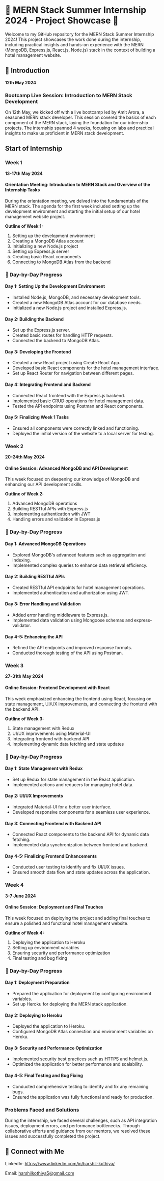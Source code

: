 # 🌟 MERN Stack Summer Internship 2024 - Project Showcase 🌟

Welcome to my GitHub repository for the MERN Stack Summer Internship 2024! This project showcases the work done during the internship, including practical insights and hands-on experience with the MERN (MongoDB, Express.js, React.js, Node.js) stack in the context of building a hotel management website.

## 🚀 Introduction

**12th May 2024**
### Bootcamp Live Session: Introduction to MERN Stack Development
On 12th May, we kicked off with a live bootcamp led by Amit Arora, a seasoned MERN stack developer. This session covered the basics of each component of the MERN stack, laying the foundation for our internship projects. The internship spanned 4 weeks, focusing on labs and practical insights to make us proficient in MERN stack development.

## Start of Internship

### Week 1
**13-17th May 2024**
#### Orientation Meeting: Introduction to MERN Stack and Overview of the Internship Tasks
During the orientation meeting, we delved into the fundamentals of the MERN stack. The agenda for the first week included setting up the development environment and starting the initial setup of our hotel management website project.

**Outline of Week 1:**
1. Setting up the development environment
2. Creating a MongoDB Atlas account
3. Initializing a new Node.js project
4. Setting up Express.js server
5. Creating basic React components
6. Connecting to MongoDB Atlas from the backend

### 📝 Day-by-Day Progress

#### Day 1: Setting Up the Development Environment
- Installed Node.js, MongoDB, and necessary development tools.
- Created a new MongoDB Atlas account for our database needs.
- Initialized a new Node.js project and installed Express.js.

#### Day 2: Building the Backend
- Set up the Express.js server.
- Created basic routes for handling HTTP requests.
- Connected the backend to MongoDB Atlas.

#### Day 3: Developing the Frontend
- Created a new React project using Create React App.
- Developed basic React components for the hotel management interface.
- Set up React Router for navigation between different pages.

#### Day 4: Integrating Frontend and Backend
- Connected React frontend with the Express.js backend.
- Implemented basic CRUD operations for hotel management data.
- Tested the API endpoints using Postman and React components.

#### Day 5: Finalizing Week 1 Tasks
- Ensured all components were correctly linked and functioning.
- Deployed the initial version of the website to a local server for testing.

### Week 2
**20-24th May 2024**
#### Online Session: Advanced MongoDB and API Development
This week focused on deepening our knowledge of MongoDB and enhancing our API development skills.

**Outline of Week 2:**
1. Advanced MongoDB operations
2. Building RESTful APIs with Express.js
3. Implementing authentication with JWT
4. Handling errors and validation in Express.js

### 📝 Day-by-Day Progress

#### Day 1: Advanced MongoDB Operations
- Explored MongoDB's advanced features such as aggregation and indexing.
- Implemented complex queries to enhance data retrieval efficiency.

#### Day 2: Building RESTful APIs
- Created RESTful API endpoints for hotel management operations.
- Implemented authentication and authorization using JWT.

#### Day 3: Error Handling and Validation
- Added error handling middleware to Express.js.
- Implemented data validation using Mongoose schemas and express-validator.

#### Day 4-5: Enhancing the API
- Refined the API endpoints and improved response formats.
- Conducted thorough testing of the API using Postman.

### Week 3
**27-31th May 2024**
#### Online Session: Frontend Development with React
This week emphasized enhancing the frontend using React, focusing on state management, UI/UX improvements, and connecting the frontend with the backend API.

**Outline of Week 3:**
1. State management with Redux
2. UI/UX improvements using Material-UI
3. Integrating frontend with backend API
4. Implementing dynamic data fetching and state updates

### 📝 Day-by-Day Progress

#### Day 1: State Management with Redux
- Set up Redux for state management in the React application.
- Implemented actions and reducers for managing hotel data.

#### Day 2: UI/UX Improvements
- Integrated Material-UI for a better user interface.
- Developed responsive components for a seamless user experience.

#### Day 3: Connecting Frontend with Backend API
- Connected React components to the backend API for dynamic data fetching.
- Implemented data synchronization between frontend and backend.

#### Day 4-5: Finalizing Frontend Enhancements
- Conducted user testing to identify and fix UI/UX issues.
- Ensured smooth data flow and state updates across the application.

### Week 4
**3-7 June 2024**
#### Online Session: Deployment and Final Touches
This week focused on deploying the project and adding final touches to ensure a polished and functional hotel management website.

**Outline of Week 4:**
1. Deploying the application to Heroku
2. Setting up environment variables
3. Ensuring security and performance optimization
4. Final testing and bug fixing

### 📝 Day-by-Day Progress

#### Day 1: Deployment Preparation
- Prepared the application for deployment by configuring environment variables.
- Set up Heroku for deploying the MERN stack application.

#### Day 2: Deploying to Heroku
- Deployed the application to Heroku.
- Configured MongoDB Atlas connection and environment variables on Heroku.

#### Day 3: Security and Performance Optimization
- Implemented security best practices such as HTTPS and helmet.js.
- Optimized the application for better performance and scalability.

#### Day 4-5: Final Testing and Bug Fixing
- Conducted comprehensive testing to identify and fix any remaining bugs.
- Ensured the application was fully functional and ready for production.

### Problems Faced and Solutions
During the internship, we faced several challenges, such as API integration issues, deployment errors, and performance bottlenecks. Through collaborative efforts and guidance from our mentors, we resolved these issues and successfully completed the project.

## 🤝 Connect with Me

LinkedIn: https://www.linkedin.com/in/harshil-kothiya/

Email: harshilkothiya5@gmail.com

